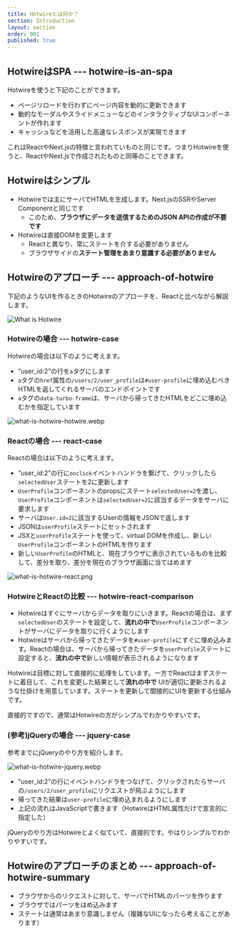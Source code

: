 ```yaml
---
title: Hotwireとは何か？
section: Introduction
layout: section
order: 001
published: true
---
```


## HotwireはSPA --- hotwire-is-an-spa

Hotwireを使うと下記のことができます。

* ページリロードを行わずにページ内容を動的に更新できます
* 動的なモーダルやスライドメニューなどのインタラクティブなUIコンポーネントが作れます
* キャッシュなどを活用した高速なレスポンスが実現できます

これはReactやNext.jsの特徴と言われていものと同じです。つまりHotwireを使うと、ReactやNext.jsで作成されたものと同等のことできます。

## Hotwireはシンプル

* Hotwireでは主にサーバでHTMLを生成します。Next.jsのSSRやServer Componentと同じです
    * このため、**ブラウザにデータを送信するためのJSON APIの作成が不要です** 
* Hotwireは直接DOMを変更します
    * Reactと異なり、常にステートを介する必要がありません 
    * ブラウザサイドの**ステート管理をあまり意識する必要がありません**

## Hotwireのアプローチ --- approach-of-hotwire

下記のようなUIを作るときのHotwireのアプローチを、Reactと比べながら解説します。

![What is Hotwire](content_images/what-is-hotwire-objective.webp "max-w-[500px]")

### Hotwireの場合 --- hotwire-case

Hotwireの場合は以下のように考えます。

* "user_id:2"の行を`a`タグにします
* `a`タグの`href`属性の`/users/2/user_profile`は`#user-profile`に埋め込むべきHTMLを返してくれるサーバのエンドポイントです
* `a`タグの`data-turbo-frame`は、サーバから帰ってきたHTMLをどこに埋め込むかを指定しています

![what-is-hotwire-hotwire.webp](content_images/what-is-hotwire-hotwire.webp "max-w-[500px]")

### Reactの場合 --- react-case

Reactの場合は以下のように考えます。

* "user_id:2"の行に`onclick`イベントハンドラを繋げて、クリックしたら`selectedUser`ステートを2に更新します
* `UserProfile`コンポーネントのpropsにステート`selectedUser=2`を渡し、`UserProfile`コンポーネントは`selectedUser=2`に該当するデータをサーバに要求します
* サーバは`User.id=2`に該当するUserの情報をJSONで返します
* JSONは`userProfile`ステートにセットされます
* JSXと`userProfile`ステートを使って、virtual DOMを作成し、新しい`UserProfile`コンポーネントのHTMLを作ります
* 新しい`UserProfile`のHTMLと、現在ブラウザに表示されているものを比較して、差分を取り、差分を現在のブラウザ画面に当てはめます

![what-is-hotwire-react.png](content_images/what-is-hotwire-react.png "max-w-[600px]")

### HotwireとReactの比較 --- hotwire-react-comparison

* Hotwireはすぐにサーバからデータを取りにいきます。Reactの場合は、まず`selectedUser`のステートを設定して、**流れの中で**`UserProfile`コンポーネントがサーバにデータを取りに行くようにします
* Hotwireはサーバから帰ってきたデータを`#user-profile`にすぐに埋め込みます。Reactの場合は、サーバから帰ってきたデータを`userProfile`ステートに設定すると、**流れの中で**新しい情報が表示されるようになります

Hotwireは目標に対して直接的に処理をしています。一方でReactはまずステートに着目して、これを変更した結果として**流れの中で** UIが適切に更新されるような仕掛けを用意しています。ステートを更新して間接的にUIを更新する仕組みです。

直接的ですので、通常はHotwireの方がシンプルでわかりやすいです。

### (参考)jQueryの場合 --- jquery-case

参考までにjQueryのやり方を紹介します。

![what-is-hotwire-jquery.webp](content_images/what-is-hotwire-jquery.webp "max-w-[500px]")

* "user_id:2"の行にイベントハンドラをつなげて、クリックされたらサーバの`/users/2/user_profile`にリクエストが飛ぶようにします
* 帰ってきた結果は`user-profile`に埋め込まれるようにします
* 上記の流れはJavaScriptで書きます（HotwireはHTML属性だけで宣言的に指定した）

jQueryのやり方はHotwireとよく似ていて、直接的です。やはりシンプルでわかりやすいです。

## Hotwireのアプローチのまとめ --- approach-of-hotwire-summary

* ブラウザからのリクエストに対して、サーバでHTMLのパーツを作ります
* ブラウザではパーツをはめ込みます
* ステートは通常はあまり意識しません（複雑なUIになったら考えることがあります）
